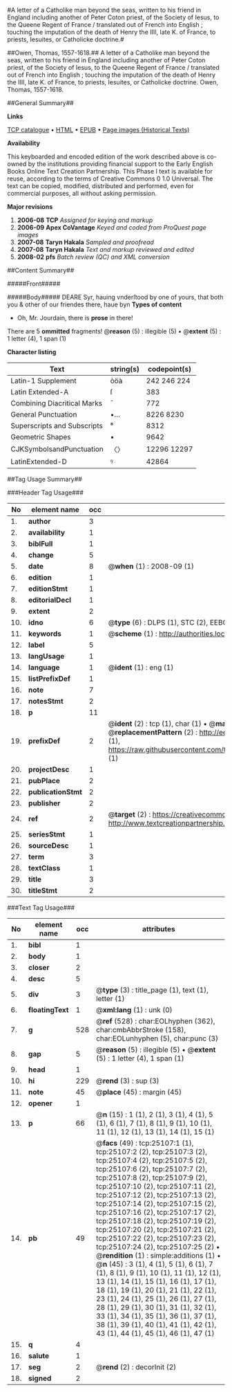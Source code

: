 #A letter of a Catholike man beyond the seas, written to his friend in England including another of Peter Coton priest, of the Society of Iesus, to the Queene Regent of France / translated out of French  into English ; touching the imputation of the death of Henry the IIII, late K. of France, to priests, Iesuites, or Catholicke doctrine.#

##Owen, Thomas, 1557-1618.##
A letter of a Catholike man beyond the seas, written to his friend in England including another of Peter Coton priest, of the Society of Iesus, to the Queene Regent of France / translated out of French  into English ; touching the imputation of the death of Henry the IIII, late K. of France, to priests, Iesuites, or Catholicke doctrine.
Owen, Thomas, 1557-1618.

##General Summary##

**Links**

[TCP catalogue](http://www.ota.ox.ac.uk/tcp/)  • 
[HTML](http://tei.it.ox.ac.uk/tcp/Texts-HTML/free/A08/A08697.html)  • 
[EPUB](http://tei.it.ox.ac.uk/tcp/Texts-EPUB/free/A08/A08697.epub) • 
[Page images (Historical Texts)](https://data.historicaltexts.jisc.ac.uk/view?pubId=eebo-22122544e&pageId=eebo-22122544e-25107-1)

**Availability**

This keyboarded and encoded edition of the
	       work described above is co-owned by the institutions
	       providing financial support to the Early English Books
	       Online Text Creation Partnership. This Phase I text is
	       available for reuse, according to the terms of Creative
	       Commons 0 1.0 Universal. The text can be copied,
	       modified, distributed and performed, even for
	       commercial purposes, all without asking permission.

**Major revisions**

1. __2006-08__ __TCP__ *Assigned for keying and markup*
1. __2006-09__ __Apex CoVantage__ *Keyed and coded from ProQuest page images*
1. __2007-08__ __Taryn Hakala__ *Sampled and proofread*
1. __2007-08__ __Taryn Hakala__ *Text and markup reviewed and edited*
1. __2008-02__ __pfs__ *Batch review (QC) and XML conversion*

##Content Summary##

#####Front#####

#####Body#####
DEARE Syr, hauing vnderſtood by one of yours, that both you & other of our friendes there, haue byn 
**Types of content**

  * Oh, Mr. Jourdain, there is **prose** in there!

There are 5 **ommitted** fragments! 
 @__reason__ (5) : illegible (5)  •  @__extent__ (5) : 1 letter (4), 1 span (1)

**Character listing**


|Text|string(s)|codepoint(s)|
|---|---|---|
|Latin-1 Supplement|òöà|242 246 224|
|Latin Extended-A|ſ|383|
|Combining             Diacritical Marks|̄|772|
|General Punctuation|•…|8226 8230|
|Superscripts             and Subscripts|⁸|8312|
|Geometric Shapes|▪|9642|
|CJKSymbolsandPunctuation|〈〉|12296 12297|
|LatinExtended-D|ꝰ|42864|

##Tag Usage Summary##

###Header Tag Usage###

|No|element name|occ|attributes|
|---|---|---|---|
|1.|__author__|3||
|2.|__availability__|1||
|3.|__biblFull__|1||
|4.|__change__|5||
|5.|__date__|8| @__when__ (1) : 2008-09 (1)|
|6.|__edition__|1||
|7.|__editionStmt__|1||
|8.|__editorialDecl__|1||
|9.|__extent__|2||
|10.|__idno__|6| @__type__ (6) : DLPS (1), STC (2), EEBO-CITATION (1), OCLC (1), VID (1)|
|11.|__keywords__|1| @__scheme__ (1) : http://authorities.loc.gov/ (1)|
|12.|__label__|5||
|13.|__langUsage__|1||
|14.|__language__|1| @__ident__ (1) : eng (1)|
|15.|__listPrefixDef__|1||
|16.|__note__|7||
|17.|__notesStmt__|2||
|18.|__p__|11||
|19.|__prefixDef__|2| @__ident__ (2) : tcp (1), char (1)  •  @__matchPattern__ (2) : ([0-9\-]+):([0-9IVX]+) (1), (.+) (1)  •  @__replacementPattern__ (2) : http://eebo.chadwyck.com/downloadtiff?vid=$1&page=$2 (1), https://raw.githubusercontent.com/textcreationpartnership/Texts/master/tcpchars.xml#$1 (1)|
|20.|__projectDesc__|1||
|21.|__pubPlace__|2||
|22.|__publicationStmt__|2||
|23.|__publisher__|2||
|24.|__ref__|2| @__target__ (2) : https://creativecommons.org/publicdomain/zero/1.0/ (1), http://www.textcreationpartnership.org/docs/. (1)|
|25.|__seriesStmt__|1||
|26.|__sourceDesc__|1||
|27.|__term__|3||
|28.|__textClass__|1||
|29.|__title__|3||
|30.|__titleStmt__|2||


###Text Tag Usage###

|No|element name|occ|attributes|
|---|---|---|---|
|1.|__bibl__|1||
|2.|__body__|1||
|3.|__closer__|2||
|4.|__desc__|5||
|5.|__div__|3| @__type__ (3) : title_page (1), text (1), letter (1)|
|6.|__floatingText__|1| @__xml:lang__ (1) : unk (0)|
|7.|__g__|528| @__ref__ (528) : char:EOLhyphen (362), char:cmbAbbrStroke (158), char:EOLunhyphen (5), char:punc (3)|
|8.|__gap__|5| @__reason__ (5) : illegible (5)  •  @__extent__ (5) : 1 letter (4), 1 span (1)|
|9.|__head__|1||
|10.|__hi__|229| @__rend__ (3) : sup (3)|
|11.|__note__|45| @__place__ (45) : margin (45)|
|12.|__opener__|1||
|13.|__p__|66| @__n__ (15) : 1 (1), 2 (1), 3 (1), 4 (1), 5 (1), 6 (1), 7 (1), 8 (1), 9 (1), 10 (1), 11 (1), 12 (1), 13 (1), 14 (1), 15 (1)|
|14.|__pb__|49| @__facs__ (49) : tcp:25107:1 (1), tcp:25107:2 (2), tcp:25107:3 (2), tcp:25107:4 (2), tcp:25107:5 (2), tcp:25107:6 (2), tcp:25107:7 (2), tcp:25107:8 (2), tcp:25107:9 (2), tcp:25107:10 (2), tcp:25107:11 (2), tcp:25107:12 (2), tcp:25107:13 (2), tcp:25107:14 (2), tcp:25107:15 (2), tcp:25107:16 (2), tcp:25107:17 (2), tcp:25107:18 (2), tcp:25107:19 (2), tcp:25107:20 (2), tcp:25107:21 (2), tcp:25107:22 (2), tcp:25107:23 (2), tcp:25107:24 (2), tcp:25107:25 (2)  •  @__rendition__ (1) : simple:additions (1)  •  @__n__ (45) : 3 (1), 4 (1), 5 (1), 6 (1), 7 (1), 8 (1), 9 (1), 10 (1), 11 (1), 12 (1), 13 (1), 14 (1), 15 (1), 16 (1), 17 (1), 18 (1), 19 (1), 20 (1), 21 (1), 22 (1), 23 (1), 24 (1), 25 (1), 26 (1), 27 (1), 28 (1), 29 (1), 30 (1), 31 (1), 32 (1), 33 (1), 34 (1), 35 (1), 36 (1), 37 (1), 38 (1), 39 (1), 40 (1), 41 (1), 42 (1), 43 (1), 44 (1), 45 (1), 46 (1), 47 (1)|
|15.|__q__|4||
|16.|__salute__|1||
|17.|__seg__|2| @__rend__ (2) : decorInit (2)|
|18.|__signed__|2||
